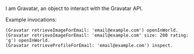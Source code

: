 I am Gravatar, an object to interact with the Gravatar API.

Example invocations:

	(Gravatar retrieveImageForEmail: 'email@example.com') openInWorld.
	(Gravatar retrieveImageForEmail: 'email@example.com' size: 200 rating: 'g') openInWorld.
	(Gravatar retrieveProfileForEmail: 'email@example.com') inspect.
